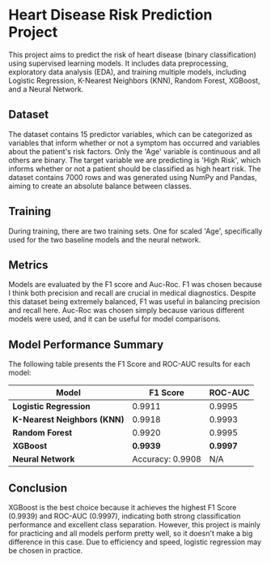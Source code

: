 # Heart Disease Risk Prediction Project

This project aims to predict the risk of heart disease (binary classification) using supervised learning models. It includes data preprocessing, exploratory data analysis (EDA), and training multiple models, including Logistic Regression, K-Nearest Neighbors (KNN), Random Forest, XGBoost, and a Neural Network.

## Dataset

The dataset contains 15 predictor variables, which can be categorized as variables that inform whether or not a symptom has occurred and variables about the patient's risk factors. Only the 'Age' variable is continuous and all others are binary. The target variable we are predicting is 'High Risk', which informs whether or not a patient should be classified as high heart risk. The dataset contains 7000 rows and was generated using NumPy and Pandas, aiming to create an absolute balance between classes.

## Training

During training, there are two training sets. One for scaled 'Age', specifically used for the two baseline models and the neural network. 

## Metrics

Models are evaluated by the F1 score and Auc-Roc. F1 was chosen because I think both precision and recall are crucial in medical diagnostics. Despite this dataset being extremely balanced, F1 was useful in balancing precision and recall here. Auc-Roc was chosen simply because various different models were used, and it can be useful for model comparisons.

## Model Performance Summary

The following table presents the F1 Score and ROC-AUC results for each model:

| Model              | F1 Score | ROC-AUC |
|-------------------|----------|---------|
| **Logistic Regression** | 0.9911  | 0.9995  |
| **K-Nearest Neighbors (KNN)** | 0.9918  | 0.9993  |
| **Random Forest** | 0.9920  | 0.9995  |
| **XGBoost** | **0.9939**  | **0.9997**  |
| **Neural Network** | Accuracy: 0.9908 | N/A |

## Conclusion 

XGBoost is the best choice because it achieves the highest F1 Score (0.9939) and ROC-AUC (0.9997), indicating both strong classification performance and excellent class separation. However, this project is mainly for practicing and all models perform pretty well, so it doesn't make a big difference in this case. Due to efficiency and speed, logistic regression may be chosen in practice.
